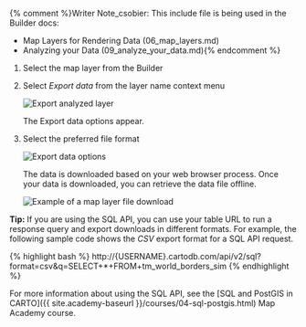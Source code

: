 {% comment %}Writer Note_csobier: This include file is being used in the Builder docs:
- Map Layers for Rendering Data (06_map_layers.md)
- Analyzing your Data (09_analyze_your_data.md){% endcomment %}

1. Select the map layer from the Builder

2. Select _Export data_ from the layer name context menu

	<span class="wrap-border"><img src="/academy/img/common/export_analyzed_layer.jpg" alt="Export analyzed layer" /></span>

	The Export data options appear.

2. Select the preferred file format  

	<span class="wrap-border"><img src="/academy/img/common/export_data_options.jpg" alt="Export data options" /></span>

    The data is downloaded based on your web browser process. Once your data is downloaded, you can retrieve the data file offline.

    <span class="wrap-border"><img src="/academy/img/common/downloaded_file.jpg" alt="Example of a map layer file download" /></span>

**Tip:** If you are using the SQL API, you can use your table URL to run a response query and export downloads in different formats. For example, the following sample code shows the *CSV* export format for a SQL API request.

{% highlight bash %}
http://{USERNAME}.cartodb.com/api/v2/sql?format=csv&q=SELECT+*+FROM+tm_world_borders_sim
{% endhighlight %}

For more information about using the SQL API, see the [SQL and PostGIS in CARTO]({{ site.academy-baseurl }}/courses/04-sql-postgis.html) Map Academy course.